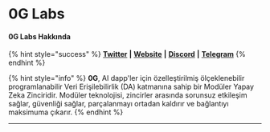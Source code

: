 # 0G Labs

#### **0G Labs Hakkında**

{% hint style="success" %}
[**Twitter**](https://twitter.com/0G\_labs) **|** [**Website**](https://0g.ai/) **|** [**Discord**](https://discord.com/invite/0glabs) **|** [**Telegram**](https://t.me/web3\_0glabs)
{% endhint %}

{% hint style="info" %}
**0G**, AI dapp'ler için özelleştirilmiş ölçeklenebilir programlanabilir Veri Erişilebilirlik (DA) katmanına sahip bir Modüler Yapay Zeka Zinciridir. Modüler teknolojisi, zincirler arasında sorunsuz etkileşim sağlar, güvenliği sağlar, parçalanmayı ortadan kaldırır ve bağlantıyı maksimuma çıkarır.
{% endhint %}

***
